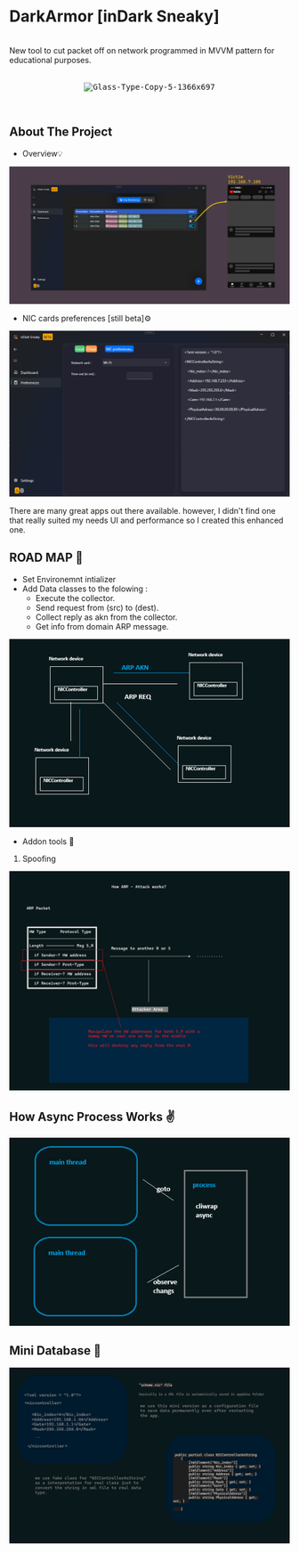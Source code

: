 # DarkArmor [inDark Sneaky]
</br>New tool to cut packet off on network programmed in MVVM pattern for educational purposes.</br></br>
<p align="center">
<kbd>
<img src="beta-wpfui-icon-256.ico" alt="Glass-Type-Copy-5-1366x697" 
style="corner-radius: 4; border: 5; border-color: blue;">
</kbd>
</p>
</br>

<!-- ABOUT THE PROJECT -->
## About The Project


* Overview💡

 <a href=""><img src="./vs.png" ></a>

* NIC cards preferences [still beta]⚙️

 <a href=""><img src="./stt.png" ></a>

There are many great apps out there available. however, I didn't find one that really suited my needs UI and performance so I created this enhanced one.

<!-- ROADMAP PROJECT -->
## ROAD MAP 🌴
* Set Environemnt intializer
* Add Data classes to the folowing : 
    * Execute the collector.
    * Send request from (src) to (dest).
    * Collect reply as akn from the collector.
    * Get info from domain ARP message.

<a href=""><img src="./ARP_EXP.png" ></a>

* Addon tools 🫰
1) Spoofing

<a href=""><img src="./ARP_S_EXP.png" ></a>


  <!-- PROCESS MECHANISM PROJECT -->
## How Async Process Works ✌️

 <a href=""><img src="./PROC_EXP.png" ></a>

   <!-- PROCESS MECHANISM PROJECT -->
## Mini Database 🍑
<a href=""><img src="./config.png" ></a>